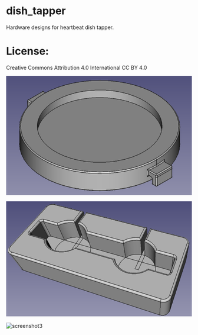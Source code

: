 # dish_tapper
Hardware designs for heartbeat dish tapper.

# License: 
Creative Commons Attribution 4.0 International CC BY 4.0

![screenshot1](images/large_dish_holder.png)

![screenshot2](images/base_plate.png)

![screenshot3](images/small_dish_tapper.png)



